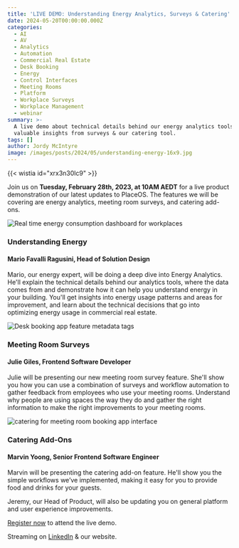 ```yaml
---
title: 'LIVE DEMO: Understanding Energy Analytics, Surveys & Catering'
date: 2024-05-20T00:00:00.000Z
categories:
  - AI
  - AV
  - Analytics
  - Automation
  - Commercial Real Estate
  - Desk Booking
  - Energy
  - Control Interfaces
  - Meeting Rooms
  - Platform
  - Workplace Surveys
  - Workplace Management
  - webinar
summary: >-
  A live demo about technical details behind our energy analytics tools,
  valuable insights from surveys & our catering tool.
tags: []
author: Jordy McIntyre
image: /images/posts/2024/05/understanding-energy-16x9.jpg
---
```

‍{{< wistia id="xrx3n30lc9" >}}

Join us on **Tuesday, February 28th, 2023, at 10AM AEDT** for a live product demonstration of our latest updates to PlaceOS. The features we will be covering are energy analytics, meeting room surveys, and catering add-ons.

![Real time energy consumption dashboard for workplaces](/images/posts/2024/05/energy-real-time.jpg)

### Understanding Energy

#### Mario Favalli Ragusini, **Head of Solution Design**

Mario, our energy expert, will be doing a deep dive into Energy Analytics. He'll explain the technical details behind our analytics tools, where the data comes from and demonstrate how it can help you understand energy in your building. You'll get insights into energy usage patterns and areas for improvement, and learn about the technical decisions that go into optimizing energy usage in commercial real estate.

![Desk booking app feature metadata tags](/images/posts/2024/05/custom-survey.jpg)

### Meeting Room Surveys

#### Julie Giles, Frontend Software Developer

Julie will be presenting our new meeting room survey feature. She'll show you how you can use a combination of surveys and workflow automation to gather feedback from employees who use your meeting rooms. Understand why people are using spaces the way they do and gather the right information to make the right improvements to your meeting rooms. 

![catering for meeting room booking app interface](/images/posts/2024/05/catering-add-to-order.jpg)

### Catering Add-Ons

#### Marvin Yoong, Senior Frontend Software Engineer

Marvin will be presenting the catering add-on feature. He'll show you the simple workflows we’ve implemented, making it easy for you to provide food and drinks for your guests. 

Jeremy, our Head of Product, will also be updating you on general platform and user experience improvements. 

[Register now](https://placeos.wistia.com/live/events/bgsb725bn9) to attend the live demo.

Streaming on [LinkedIn](https://www.linkedin.com/events/7033943070425432064/comments/) & our website.

‍
